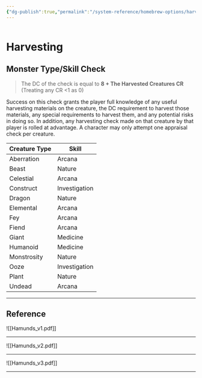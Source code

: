 ```yaml
---
{"dg-publish":true,"permalink":"/system-reference/homebrew-options/harvesting-materials/","dgHomeLink":true,"dgPassFrontmatter":true}
---
```


```toc
```
# Harvesting
## Monster Type/Skill Check

>The DC of the check is equal to **8 + The Harvested Creatures CR** (Treating any CR <1 as 0)

 Success on this check grants the player full knowledge of any useful harvesting materials on the creature, the DC requirement to harvest those materials, any special requirements to harvest them, and any potential risks in doing so. In addition, any harvesting check made on that creature by that player is rolled at advantage. A character may only attempt one appraisal check per creature.


| Creature Type | Skill         |
| ------------- | ------------- |
| Aberration    | Arcana        |
| Beast         | Nature        |
| Celestial     | Arcana        |
| Construct     | Investigation |
| Dragon        | Nature        |
| Elemental     | Arcana        |
| Fey           | Arcana        |
| Fiend         | Arcana        |
| Giant         | Medicine      |
| Humanoid      | Medicine      |
| Monstrosity   | Nature        |
| Ooze          | Investigation |
| Plant         | Nature        |
| Undead        | Arcana        |

---
## Reference
![[Hamunds_v1.pdf]]

---
![[Hamunds_v2.pdf]]

---
![[Hamunds_v3.pdf]]

---
